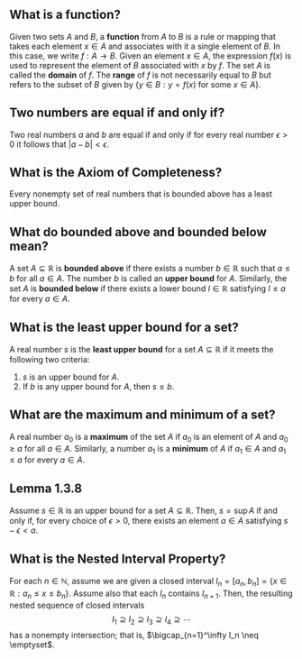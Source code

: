 ## What is a function?
Given two sets $A$ and $B$, a **function** from $A$ to $B$ is a rule or mapping that takes each element $x \in A$ and associates with it a single element of $B$. In this case, we write $f : A \to B$. Given an element $x \in A$, the expression $f(x)$ is used to represent the element of $B$ associated with $x$ by $f$. The set $A$ is called the **domain** of $f$. The **range** of $f$ is not necessarily equal to $B$ but refers to the subset of $B$ given by $\{ y \in B : y = f(x) \text{ for some } x \in A \}$.

## Two numbers are equal if and only if?
Two real numbers $a$ and $b$ are equal if and only if for every real number $\epsilon > 0$ it follows that $|a - b| < \epsilon$.

## What is the Axiom of Completeness?
Every nonempty set of real numbers that is bounded above has a least upper bound.

## What do bounded above and bounded below mean?
A set $A \subseteq \mathbb{R}$ is **bounded above** if there exists a number $b \in \mathbb{R}$ such that $a \leq b$ for all $a \in A$. The number $b$ is called an **upper bound** for $A$. Similarly, the set $A$ is **bounded below** if there exists a lower bound $l \in \mathbb{R}$ satisfying $l \leq a$ for every $a \in A$.

## What is the least upper bound for a set?
A real number $s$ is the **least upper bound** for a set $A \subseteq \mathbb{R}$ if it meets the following two criteria:
1. $s$ is an upper bound for $A$.
2. If $b$ is any upper bound for $A$, then $s \leq b$.

## What are the maximum and minimum of a set?
A real number $a_0$ is a **maximum** of the set $A$ if $a_0$ is an element of $A$ and $a_0 \geq a$ for all $a \in A$. Similarly, a number $a_1$ is a **minimum** of $A$ if $a_1 \in A$ and $a_1 \leq a$ for every $a \in A$.

## Lemma 1.3.8
Assume $s \in \mathbb{R}$ is an upper bound for a set $A \subseteq \mathbb{R}$. Then, $s = \sup A$ if and only if, for every choice of $\epsilon > 0$, there exists an element $a \in A$ satisfying $s - \epsilon < a$.

## What is the Nested Interval Property?
For each $n \in \mathbb{N}$, assume we are given a closed interval $I_n = [a_n, b_n] = \{x \in \mathbb{R} : a_n \leq x \leq b_n \}$. Assume also that each $I_n$ contains $I_{n+1}$. Then, the resulting nested sequence of closed intervals
$$
I_1 \supseteq I_2 \supseteq I_3 \supseteq I_4 \supseteq \cdots
$$
has a nonempty intersection; that is, $\bigcap_{n=1}^\infty I_n \neq \emptyset$.
